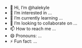 - 👋 Hi, I’m @halekyle
- 👀 I’m interested in ...
- 🌱 I’m currently learning ...
- 💞️ I’m looking to collaborate on ...
- 📫 How to reach me ...
- 😄 Pronouns: ...
- ⚡ Fun fact: ...

<!---
halekyle/halekyle is a ✨ special ✨ repository because its `README.md` (this file) appears on your GitHub profile.
You can click the Preview link to take a look at your changes.
--->

